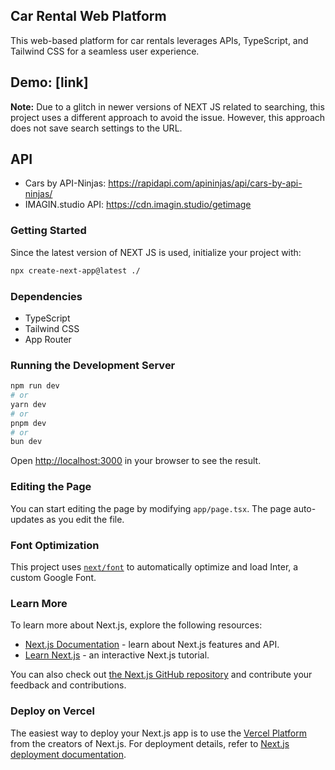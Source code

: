 ## Car Rental Web Platform

This web-based platform for car rentals leverages APIs, TypeScript, and Tailwind CSS for a seamless user experience.

## Demo: [link]

**Note:** Due to a glitch in newer versions of NEXT JS related to searching, this project uses a different approach to avoid the issue. However, this approach does not save search settings to the URL.

## API 
- Cars by API-Ninjas:  https://rapidapi.com/apininjas/api/cars-by-api-ninjas/
- IMAGIN.studio API:  https://cdn.imagin.studio/getimage
### Getting Started

Since the latest version of NEXT JS is used, initialize your project with:

```bash
npx create-next-app@latest ./
```

### Dependencies

- TypeScript
- Tailwind CSS
- App Router

### Running the Development Server

```bash
npm run dev
# or
yarn dev
# or
pnpm dev
# or
bun dev
```

Open [http://localhost:3000](http://localhost:3000) in your browser to see the result.

### Editing the Page

You can start editing the page by modifying `app/page.tsx`. The page auto-updates as you edit the file.

### Font Optimization

This project uses [`next/font`](https://nextjs.org/docs/basic-features/font-optimization) to automatically optimize and load Inter, a custom Google Font.

### Learn More

To learn more about Next.js, explore the following resources:

- [Next.js Documentation](https://nextjs.org/docs) - learn about Next.js features and API.
- [Learn Next.js](https://nextjs.org/learn) - an interactive Next.js tutorial.

You can also check out [the Next.js GitHub repository](https://github.com/vercel/next.js/) and contribute your feedback and contributions.

### Deploy on Vercel

The easiest way to deploy your Next.js app is to use the [Vercel Platform](https://vercel.com/new?utm_medium=default-template&filter=next.js&utm_source=create-next-app&utm_campaign=create-next-app-readme) from the creators of Next.js. For deployment details, refer to [Next.js deployment documentation](https://nextjs.org/docs/deployment).
